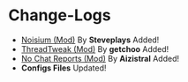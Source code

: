 # Change-Logs 
- [Noisium (Mod)](https://modrinth.com/mod/noisium) By **Steveplays** Added!
- [ThreadTweak (Mod)](https://modrinth.com/mod/threadtweak) By **getchoo** Added!
- [No Chat Reports (Mod)](https://modrinth.com/mod/no-chat-reports) By **Aizistral** Added!
- **Configs Files** Updated!
